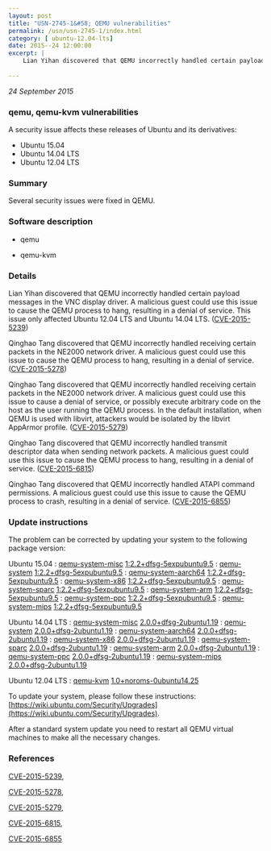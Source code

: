 ```yaml
---
layout: post
title: "USN-2745-1&#58; QEMU vulnerabilities"
permalink: /usn/usn-2745-1/index.html
category: [ ubuntu-12.04-lts]
date: 2015--24 12:00:00
excerpt: |
    Lian Yihan discovered that QEMU incorrectly handled certain payload messages in the VNC display driver. A malicious guest could use this issue to cause the QEMU process to hang, resulting in a denial of service. This issue only affected Ubuntu 12.04 LTS and Ubuntu 14.04 LTS. ([CVE-2015-5239](http://people.ubuntu.com/~ubuntu-security/cve/CVE-2015-5239))
    
--- 
```

 
 

*24 September 2015*

### qemu, qemu-kvm vulnerabilities

A security issue affects these releases of Ubuntu and its derivatives:

* Ubuntu 15.04
* Ubuntu 14.04 LTS
* Ubuntu 12.04 LTS

### Summary

Several security issues were fixed in QEMU. 

### Software description

* qemu 

* qemu-kvm 

### Details

Lian Yihan discovered that QEMU incorrectly handled certain payload messages in the VNC display driver. A malicious guest could use this issue to cause the QEMU process to hang, resulting in a denial of service. This issue only affected Ubuntu 12.04 LTS and Ubuntu 14.04 LTS. ([CVE-2015-5239](http://people.ubuntu.com/~ubuntu-security/cve/CVE-2015-5239))

Qinghao Tang discovered that QEMU incorrectly handled receiving certain packets in the NE2000 network driver. A malicious guest could use this issue to cause the QEMU process to hang, resulting in a denial of service. ([CVE-2015-5278](http://people.ubuntu.com/~ubuntu-security/cve/CVE-2015-5278))

Qinghao Tang discovered that QEMU incorrectly handled receiving certain packets in the NE2000 network driver. A malicious guest could use this issue to cause a denial of service, or possibly execute arbitrary code on the host as the user running the QEMU process. In the default installation, when QEMU is used with libvirt, attackers would be isolated by the libvirt AppArmor profile. ([CVE-2015-5279](http://people.ubuntu.com/~ubuntu-security/cve/CVE-2015-5279))

Qinghao Tang discovered that QEMU incorrectly handled transmit descriptor data when sending network packets. A malicious guest could use this issue to cause the QEMU process to hang, resulting in a denial of service. ([CVE-2015-6815](http://people.ubuntu.com/~ubuntu-security/cve/CVE-2015-6815))

Qinghao Tang discovered that QEMU incorrectly handled ATAPI command permissions. A malicious guest could use this issue to cause the QEMU process to crash, resulting in a denial of service. ([CVE-2015-6855](http://people.ubuntu.com/~ubuntu-security/cve/CVE-2015-6855)) 

### Update instructions

The problem can be corrected by updating your system to the following package version:

Ubuntu 15.04
 : [qemu-system-misc](https://launchpad.net/ubuntu/+source/qemu) <span> [1:2.2+dfsg-5expubuntu9.5](https://launchpad.net/ubuntu/+source/qemu/1:2.2+dfsg-5expubuntu9.5) </span> 
 : [qemu-system](https://launchpad.net/ubuntu/+source/qemu) <span> [1:2.2+dfsg-5expubuntu9.5](https://launchpad.net/ubuntu/+source/qemu/1:2.2+dfsg-5expubuntu9.5) </span> 
 : [qemu-system-aarch64](https://launchpad.net/ubuntu/+source/qemu) <span> [1:2.2+dfsg-5expubuntu9.5](https://launchpad.net/ubuntu/+source/qemu/1:2.2+dfsg-5expubuntu9.5) </span> 
 : [qemu-system-x86](https://launchpad.net/ubuntu/+source/qemu) <span> [1:2.2+dfsg-5expubuntu9.5](https://launchpad.net/ubuntu/+source/qemu/1:2.2+dfsg-5expubuntu9.5) </span> 
 : [qemu-system-sparc](https://launchpad.net/ubuntu/+source/qemu) <span> [1:2.2+dfsg-5expubuntu9.5](https://launchpad.net/ubuntu/+source/qemu/1:2.2+dfsg-5expubuntu9.5) </span> 
 : [qemu-system-arm](https://launchpad.net/ubuntu/+source/qemu) <span> [1:2.2+dfsg-5expubuntu9.5](https://launchpad.net/ubuntu/+source/qemu/1:2.2+dfsg-5expubuntu9.5) </span> 
 : [qemu-system-ppc](https://launchpad.net/ubuntu/+source/qemu) <span> [1:2.2+dfsg-5expubuntu9.5](https://launchpad.net/ubuntu/+source/qemu/1:2.2+dfsg-5expubuntu9.5) </span> 
 : [qemu-system-mips](https://launchpad.net/ubuntu/+source/qemu) <span> [1:2.2+dfsg-5expubuntu9.5](https://launchpad.net/ubuntu/+source/qemu/1:2.2+dfsg-5expubuntu9.5) </span> 

Ubuntu 14.04 LTS
 : [qemu-system-misc](https://launchpad.net/ubuntu/+source/qemu) <span> [2.0.0+dfsg-2ubuntu1.19](https://launchpad.net/ubuntu/+source/qemu/2.0.0+dfsg-2ubuntu1.19) </span> 
 : [qemu-system](https://launchpad.net/ubuntu/+source/qemu) <span> [2.0.0+dfsg-2ubuntu1.19](https://launchpad.net/ubuntu/+source/qemu/2.0.0+dfsg-2ubuntu1.19) </span> 
 : [qemu-system-aarch64](https://launchpad.net/ubuntu/+source/qemu) <span> [2.0.0+dfsg-2ubuntu1.19](https://launchpad.net/ubuntu/+source/qemu/2.0.0+dfsg-2ubuntu1.19) </span> 
 : [qemu-system-x86](https://launchpad.net/ubuntu/+source/qemu) <span> [2.0.0+dfsg-2ubuntu1.19](https://launchpad.net/ubuntu/+source/qemu/2.0.0+dfsg-2ubuntu1.19) </span> 
 : [qemu-system-sparc](https://launchpad.net/ubuntu/+source/qemu) <span> [2.0.0+dfsg-2ubuntu1.19](https://launchpad.net/ubuntu/+source/qemu/2.0.0+dfsg-2ubuntu1.19) </span> 
 : [qemu-system-arm](https://launchpad.net/ubuntu/+source/qemu) <span> [2.0.0+dfsg-2ubuntu1.19](https://launchpad.net/ubuntu/+source/qemu/2.0.0+dfsg-2ubuntu1.19) </span> 
 : [qemu-system-ppc](https://launchpad.net/ubuntu/+source/qemu) <span> [2.0.0+dfsg-2ubuntu1.19](https://launchpad.net/ubuntu/+source/qemu/2.0.0+dfsg-2ubuntu1.19) </span> 
 : [qemu-system-mips](https://launchpad.net/ubuntu/+source/qemu) <span> [2.0.0+dfsg-2ubuntu1.19](https://launchpad.net/ubuntu/+source/qemu/2.0.0+dfsg-2ubuntu1.19) </span> 

Ubuntu 12.04 LTS
 : [qemu-kvm](https://launchpad.net/ubuntu/+source/qemu-kvm) <span> [1.0+noroms-0ubuntu14.25](https://launchpad.net/ubuntu/+source/qemu-kvm/1.0+noroms-0ubuntu14.25) </span> 

To update your system, please follow these instructions: [https://wiki.ubuntu.com/Security/Upgrades](https://wiki.ubuntu.com/Security/Upgrades).

After a standard system update you need to restart all QEMU virtual machines to make all the necessary changes. 

### References

 
 [CVE-2015-5239](http://people.ubuntu.com/~ubuntu-security/cve/CVE-2015-5239), 

 [CVE-2015-5278](http://people.ubuntu.com/~ubuntu-security/cve/CVE-2015-5278), 

 [CVE-2015-5279](http://people.ubuntu.com/~ubuntu-security/cve/CVE-2015-5279), 

 [CVE-2015-6815](http://people.ubuntu.com/~ubuntu-security/cve/CVE-2015-6815), 

 [CVE-2015-6855](http://people.ubuntu.com/~ubuntu-security/cve/CVE-2015-6855)
 

